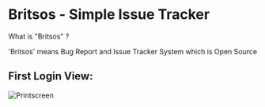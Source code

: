 # Britsos - Simple Issue Tracker

What is "Britsos" ?

'Britsos' means Bug Report and Issue Tracker System which is Open Source

## First Login View:
![Printscreen](https://bugs.maveius.pl/assets/images/bugsit-portal-01.png "Main screen")

